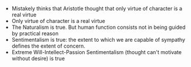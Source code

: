 - Mistakely thinks that Aristotle thought that only virtue of character is a real virtue
- Only virtue of character is a real virtue
- The Naturalism is true. But human function consists not in being guided by practical reason
- Sentimentalism is true: the extent to which we are capable of sympathy defines the extent of concern.
- Extreme Will-Intellect-Passion Sentimentalism (thought can't motivate without desire) is true